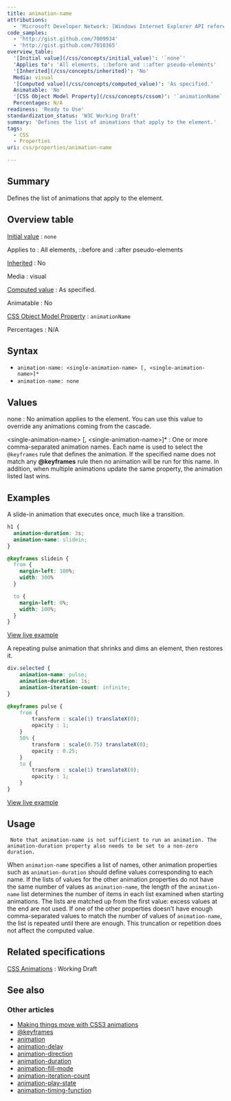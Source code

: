 ```yaml
---
title: animation-name
attributions:
  - 'Microsoft Developer Network: [Windows Internet Explorer API reference Article](http://msdn.microsoft.com/en-us/library/ie/hh828809%28v=vs.85%29.aspx)'
code_samples:
  - 'http://gist.github.com/7009934'
  - 'http://gist.github.com/7010365'
overview_table:
  '[Initial value](/css/concepts/initial_value)': '`none`'
  'Applies to': 'All elements, ::before and ::after pseudo-elements'
  '[Inherited](/css/concepts/inherited)': 'No'
  Media: visual
  '[Computed value](/css/concepts/computed_value)': 'As specified.'
  Animatable: 'No'
  '[CSS Object Model Property](/css/concepts/cssom)': '`animationName`'
  Percentages: N/A
readiness: 'Ready to Use'
standardization_status: 'W3C Working Draft'
summary: 'Defines the list of animations that apply to the element.'
tags:
  - CSS
  - Properties
uri: css/properties/animation-name

---
```

## Summary

Defines the list of animations that apply to the element.

## Overview table

[Initial value](/css/concepts/initial_value)
:   `none`

Applies to
:   All elements, ::before and ::after pseudo-elements

[Inherited](/css/concepts/inherited)
:   No

Media
:   visual

[Computed value](/css/concepts/computed_value)
:   As specified.

Animatable
:   No

[CSS Object Model Property](/css/concepts/cssom)
:   `animationName`

Percentages
:   N/A

## Syntax

-   `animation-name: <single-animation-name> [, <single-animation-name>]*`
-   `animation-name: none`

## Values

none
:   No animation applies to the element. You can use this value to override any animations coming from the cascade.

\<single-animation-name\> [, \<single-animation-name\>]\*
:   One or more comma-separated animation names. Each name is used to select the `@keyframes` rule that defines the animation. If the specified name does not match any **@keyframes** rule then no animation will be run for this name. In addition, when multiple animations update the same property, the animation listed last wins.

## Examples

A slide-in animation that executes once, much like a transition.

``` css
h1 {
  animation-duration: 3s;
  animation-name: slidein;
}

@keyframes slidein {
  from {
    margin-left: 100%;
    width: 300%
  }

  to {
    margin-left: 0%;
    width: 100%;
  }
}
```

[View live example](http://code.webplatform.org/gist/7009934)

A repeating pulse animation that shrinks and dims an element, then restores it.

``` css
div.selected {
    animation-name: pulse;
    animation-duration: 1s;
    animation-iteration-count: infinite;
}

@keyframes pulse {
    from {
        transform : scale(1) translateX(0);
        opacity : 1;
    }
    50% {
        transform : scale(0.75) translateX(0);
        opacity : 0.25;
    }
    to {
        transform : scale(1) translateX(0);
        opacity : 1;
    }
}
```

[View live example](http://code.webplatform.org/gist/7010365)

## Usage

     Note that animation-name is not sufficient to run an animation. The animation-duration property also needs to be set to a non-zero duration.

When `animation-name` specifies a list of names, other animation properties such as `animation-duration` should define values corresponding to each name. If the lists of values for the other animation properties do not have the same number of values as `animation-name`, the length of the `animation-name` list determines the number of items in each list examined when starting animations. The lists are matched up from the first value: excess values at the end are not used. If one of the other properties doesn't have enough comma-separated values to match the number of values of `animation-name`, the list is repeated until there are enough. This truncation or repetition does not affect the computed value.

## Related specifications

[CSS Animations](http://www.w3.org/TR/css3-animations/)
:   Working Draft

## See also

### Other articles

-   [Making things move with CSS3 animations](/tutorials/css_animations)
-   [@keyframes](/css/atrules/@keyframes)
-   [animation](/css/properties/animation)
-   [animation-delay](/css/properties/animation-delay)
-   [animation-direction](/css/properties/animation-direction)
-   [animation-duration](/css/properties/animation-duration)
-   [animation-fill-mode](/css/properties/animation-fill-mode)
-   [animation-iteration-count](/css/properties/animation-iteration-count)
-   [animation-play-state](/css/properties/animation-play-state)
-   [animation-timing-function](/css/properties/animation-timing-function)
